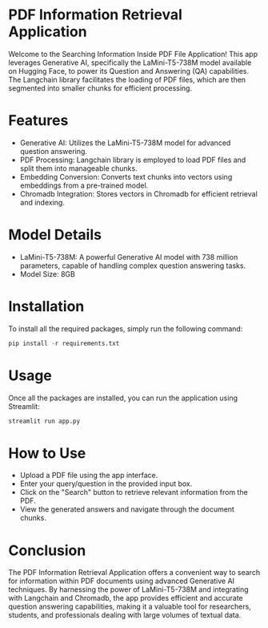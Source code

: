 # PDF Information Retrieval Application
Welcome to the Searching Information Inside PDF File Application! This app leverages Generative AI, specifically the LaMini-T5-738M model available on Hugging Face, to power its Question and Answering (QA) capabilities. The Langchain library facilitates the loading of PDF files, which are then segmented into smaller chunks for efficient processing.

# Features
- Generative AI: Utilizes the LaMini-T5-738M model for advanced question answering.
- PDF Processing: Langchain library is employed to load PDF files and split them into manageable chunks.
- Embedding Conversion: Converts text chunks into vectors using embeddings from a pre-trained model.
- Chromadb Integration: Stores vectors in Chromadb for efficient retrieval and indexing.

# Model Details
- LaMini-T5-738M: A powerful Generative AI model with 738 million parameters, capable of handling complex question answering tasks.
- Model Size: 8GB

# Installation
To install all the required packages, simply run the following command:

```Python
pip install -r requirements.txt
```

# Usage
Once all the packages are installed, you can run the application using Streamlit:

```Python
streamlit run app.py
```

# How to Use
- Upload a PDF file using the app interface.
- Enter your query/question in the provided input box.
- Click on the "Search" button to retrieve relevant information from the PDF.
- View the generated answers and navigate through the document chunks.

# Conclusion
The PDF Information Retrieval Application offers a convenient way to search for information within PDF documents using advanced Generative AI techniques. By harnessing the power of LaMini-T5-738M and integrating with Langchain and Chromadb, the app provides efficient and accurate question answering capabilities, making it a valuable tool for researchers, students, and professionals dealing with large volumes of textual data.


